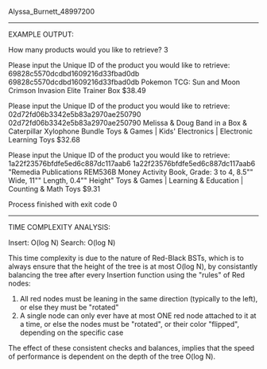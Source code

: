 Alyssa_Burnett_48997200

----------------------------------------------------------------------------------------------------------------------------------------------------------------------------------------
EXAMPLE OUTPUT:

How many products would you like to retrieve?
3

Please input the Unique ID of the product you would like to retrieve:
69828c5570dcdbd1609216d33fbad0db
69828c5570dcdbd1609216d33fbad0db Pokemon TCG: Sun and Moon Crimson Invasion Elite Trainer Box  $38.49 

Please input the Unique ID of the product you would like to retrieve:
02d72fd06b3342e5b83a2970ae250790
02d72fd06b3342e5b83a2970ae250790 Melissa & Doug Band in a Box & Caterpillar Xylophone Bundle Toys & Games | Kids' Electronics | Electronic Learning Toys $32.68 

Please input the Unique ID of the product you would like to retrieve:
1a22f23576bfdfe5ed6c887dc117aab6
1a22f23576bfdfe5ed6c887dc117aab6 "Remedia Publications REM536B Money Activity Book, Grade: 3 to 4, 8.5"" Wide, 11"" Length, 0.4"" Height" Toys & Games | Learning & Education | Counting & Math Toys $9.31

Process finished with exit code 0

----------------------------------------------------------------------------------------------------------------------------------------------------------------------------------------
TIME COMPLEXITY ANALYSIS:

Insert: O(log N)
Search: O(log N)

This time complexity is due to the nature of Red-Black BSTs, which is to always ensure that the height of the tree is at most O(log N), by consistantly balancing the tree after every Insertion function using the "rules" of Red nodes:

1. All red nodes must be leaning in the same direction (typically to the left), or else they must be "rotated"
2. A single node can only ever have at most ONE red node attached to it at a time, or else the nodes must be "rotated", or their color "flipped", depending on the specific case

The effect of these consistent checks and balances, implies that the speed of performance is dependent on the depth of the tree O(log N).

